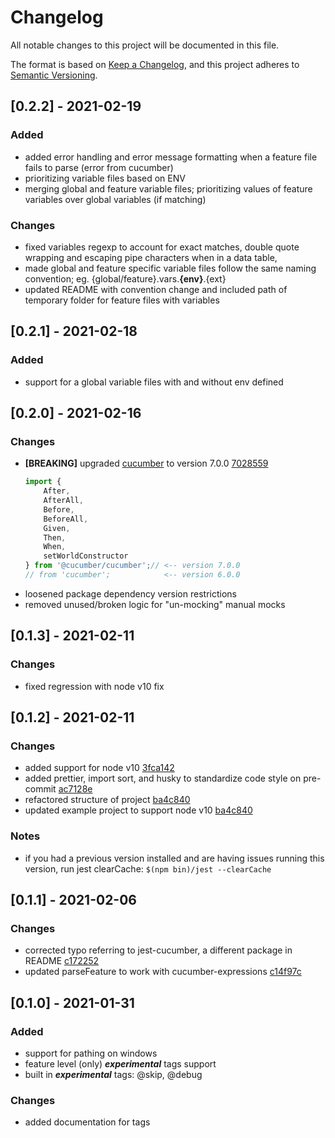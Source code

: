 # Changelog

All notable changes to this project will be documented in this file.

The format is based on [Keep a Changelog](https://keepachangelog.com/en/1.0.0/), and this project adheres
to [Semantic Versioning](https://semver.org/spec/v2.0.0.html).

## [0.2.2] - 2021-02-19

### Added

-   added error handling and error message formatting when a feature file fails to parse (error from cucumber)
-   prioritizing variable files based on ENV
-   merging global and feature variable files; prioritizing values of feature variables over global variables (if matching)

### Changes

-   fixed variables regexp to account for exact matches, double quote wrapping and escaping pipe characters when in a data table,
-   made global and feature specific variable files follow the same naming convention; eg. {global/feature}.vars.**{env}**.{ext}
-   updated README with convention change and included path of temporary folder for feature files with variables

## [0.2.1] - 2021-02-18

### Added

-   support for a global variable files with and without env defined

## [0.2.0] - 2021-02-16

### Changes

-   **[BREAKING]** upgraded [cucumber](https://github.com/cucumber/cucumber-js) to version
    7.0.0 [7028559](https://github.com/mainfraame/cucumber-jest/commit/7028559b4fd6391a0f60fdd7dfd9a0fd0508d76b)
    ```typescript
    import {
        After,
        AfterAll,
        Before,
        BeforeAll,
        Given,
        Then,
        When,
        setWorldConstructor
    } from '@cucumber/cucumber';// <-- version 7.0.0
    // from 'cucumber';            <-- version 6.0.0
    ```
-   loosened package dependency version restrictions
-   removed unused/broken logic for "un-mocking" manual mocks

## [0.1.3] - 2021-02-11

### Changes

-   fixed regression with node v10 fix

## [0.1.2] - 2021-02-11

### Changes

-   added support for node
    v10 [3fca142](https://github.com/mainfraame/cucumber-jest/commit/3fca142678131e871ee2422a150735c466d3acc3)
-   added prettier, import sort, and husky to standardize code style on
    pre-commit [ac7128e](https://github.com/mainfraame/cucumber-jest/commit/ac7128e7e6bdc4c1d9059cf44cef22199d44820e)
-   refactored structure of
    project [ba4c840](https://github.com/mainfraame/cucumber-jest/commit/ba4c840ce6f4e477b5d2501ced061b8033ebe13d)
-   updated example project to support node
    v10 [ba4c840](https://github.com/mainfraame/cucumber-jest/commit/ba4c840ce6f4e477b5d2501ced061b8033ebe13d)

### Notes

-   if you had a previous version installed and are having issues running this version, run jest clearCache:
    `$(npm bin)/jest --clearCache`

## [0.1.1] - 2021-02-06

### Changes

-   corrected typo referring to jest-cucumber, a different package in
    README [c172252](https://github.com/mainfraame/cucumber-jest/pull/2/commits/c1722520916c568f379e84405bea7805bbf8d5b5)
-   updated parseFeature to work with
    cucumber-expressions [c14f97c](https://github.com/mainfraame/cucumber-jest/pull/2/commits/c14f97c8d6039daf6ae908e16f6f6a400beae3ac)

## [0.1.0] - 2021-01-31

### Added

-   support for pathing on windows
-   feature level (only) **_experimental_** tags support
-   built in **_experimental_** tags: @skip, @debug

### Changes

-   added documentation for tags
